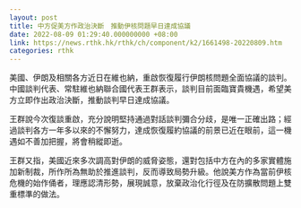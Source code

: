 ```yaml
---
layout: post
title: 中方促美方作政治決斷　推動伊核問題早日達成協議
date: 2022-08-09 01:29:40.000000000 +08:00
link: https://news.rthk.hk/rthk/ch/component/k2/1661498-20220809.htm
categories: rthk
---
```


美國、伊朗及相關各方近日在維也納，重啟恢復履行伊朗核問題全面協議的談判。中國談判代表、常駐維也納聯合國代表王群表示，談判目前面臨寶貴機遇，希望美方立即作出政治決斷，推動談判早日達成協議。

王群說今次復談重啟，充分說明堅持通過對話談判彌合分歧，是唯一正確出路；經過談判各方一年多以來的不懈努力，達成恢復履約協議的前景已近在眼前，這一機遇如不善加把握，將會稍縱即逝。

王群又指，美國近來多次調高對伊朗的威脅姿態，還對包括中方在內的多家實體施加新制裁，所作所為無助於推進談判，反而導致局勢升級。他說美方作為當前伊核危機的始作俑者，理應認清形勢，展現誠意，放棄政治化行徑及在防擴散問題上雙重標準的做法。
